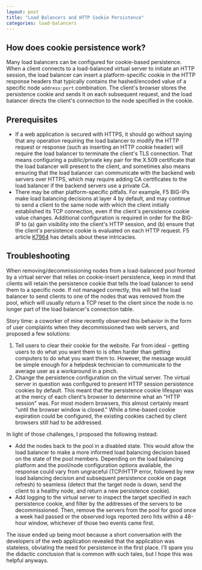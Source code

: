 ```yaml
---
layout: post
title: "Load Balancers and HTTP Cookie Persistence"
categories: load-balancers
---
```

## How does cookie persistence work?

Many load balancers can be configured for cookie-based persistence. When a client connects to a load-balanced virtual server to initiate an HTTP session, the load balancer can insert a platform-specific cookie in the HTTP response headers that typically contains the hashed/encoded value of a specific node `address:port` combination. The client's browser stores the persistence cookie and sends it on each subsequent request, and the load balancer directs the client's connection to the node specified in the cookie.

## Prerequisites

- If a web application is secured with HTTPS, it should go without saying that any operation requiring the load balancer to modify the HTTP request or response (such as inserting an HTTP cookie header) will require the load balancer to terminate the client's TLS connection. That means configuring a public/private key pair for the X.509 certificate that the load balancer will present to the client, and sometimes also means ensuring that the load balancer can communicate with the backend web servers over HTTPS, which may require adding CA certificates to the load balancer if the backend servers use a private CA.
- There may be other platform-specific pitfalls. For example, F5 BIG-IPs make load balancing decisions at layer 4 by default, and may continue to send a client to the same node with which the client initially established its TCP connection, even if the client's persistence cookie value changes. Additional configuration is required in order for the BIG-IP to (a) gain visibility into the client's HTTP session, and (b) ensure that the client's persistence cookie is evaluated on each HTTP request. F5 article [K7964](https://support.f5.com/csp/article/K7964) has details about these intricacies.

## Troubleshooting

When removing/decommissioning nodes from a load-balanced pool fronted by a virtual server that relies on cookie-insert persistence, keep in mind that clients will retain the persistence cookie that tells the load balancer to send them to a specific node. If not managed correctly, this will tell the load balancer to send clients to one of the nodes that was removed from the pool, which will usually return a TCP reset to the client since the node is no longer part of the load balancer's connection table. 

Story time: a coworker of mine recently observed this behavior in the form of user complaints when they decommissioned two web servers, and proposed a few solutions:
1. Tell users to clear their cookie for the website. Far from ideal - getting users to do what you want them to is often harder than getting computers to do what you want them to. However, the message would be simple enough for a helpdesk technician to communicate to the average user as a workaround in a pinch.
2. Change the persistence configuration on the virtual server. The virtual server in question was configured to present HTTP session persistence cookies by default. This meant that the persistence cookie lifespan was at the mercy of each client's browser to determine what an "HTTP session" was. For most modern browsers, this almost certainly meant "until the browser window is closed." While a time-based cookie expiration could be configured, the existing cookies cached by client browsers still had to be addressed.

In light of those challenges, I proposed the following instead:

- Add the nodes back to the pool in a disabled state. This would allow the load balancer to make a more informed load balancing decision based on the state of the pool members. Depending on the load balancing platform and the pool/node configuration options available, the response could vary from ungraceful (TCP/HTTP error, followed by new load balancing decision and subsequent persistence cookie on page refresh) to seamless (detect that the target node is down, send the client to a healthy node, and return a new persistence cookie).
- Add logging to the virtual server to inspect the target specified in each persistence cookie, and filter by the addresses of the servers to be decommissioned. Then, remove the servers from the pool for good once a week had passed or the observed logs reported zero hits within a 48-hour window, whichever of those two events came first.

The issue ended up being moot because a short conversation with the developers of the web application revealed that the application was stateless, obviating the need for persistence in the first place. I'll spare you the didactic conclusion that is common with such tales, but I hope this was helpful anyways.
